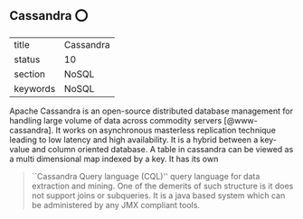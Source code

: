 ## Cassandra :o:


|          |               |
| -------- | ------------- |
| title    | Cassandra     | 
| status   | 10            |
| section  | NoSQL         |
| keywords | NoSQL         |



Apache Cassandra is an open-source distributed database management for
handling large volume of data across commodity
servers [@www-cassandra]. It works on asynchronous masterless
replication technique leading to low latency and high availability. It
is a hybrid between a key-value and column oriented database. A table
in cassandra can be viewed as a multi dimensional map indexed by a
key. It has its own

> ``Cassandra Query language (CQL)'' query language for data
> extraction and mining. One of the demerits of such structure is it
> does not support joins or subqueries. It is a java based system
> which can be administered by any JMX compliant tools.



